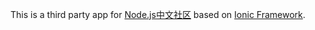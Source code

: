 This is a third party app for [Node.js中文社区](https://cnodejs.org/)
based on [Ionic Framework](http://ionicframework.com/docs/).
